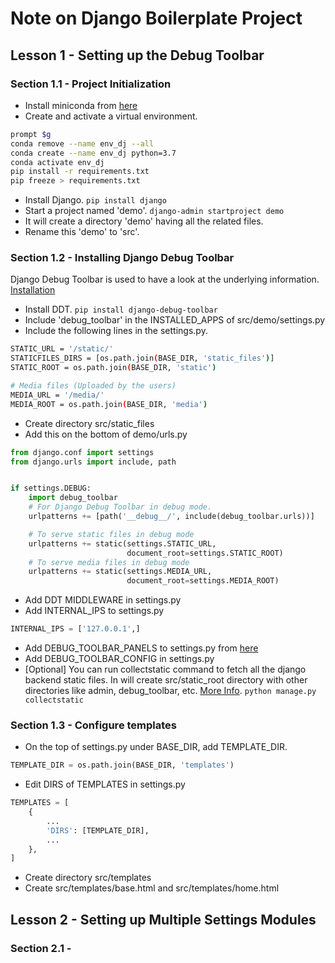 # Note on Django Boilerplate Project

## Lesson 1 - Setting up the Debug Toolbar
### Section 1.1 - Project Initialization
- Install miniconda from [here](https://docs.conda.io/en/latest/miniconda.html)
- Create and activate a virtual environment.
```bash
prompt $g
conda remove --name env_dj --all
conda create --name env_dj python=3.7
conda activate env_dj
pip install -r requirements.txt
pip freeze > requirements.txt
```

- Install Django. `pip install django`
- Start a project named 'demo'. `django-admin startproject demo`
- It will create a directory 'demo' having all the related files.
- Rename this 'demo' to 'src'.

### Section 1.2 - Installing Django Debug Toolbar
Django Debug Toolbar is used to have a look at the underlying information.
[Installation](https://django-debug-toolbar.readthedocs.io/en/latest/installation.html)

- Install DDT. `pip install django-debug-toolbar`
- Include 'debug_toolbar' in the INSTALLED_APPS of src/demo/settings.py
- Include the following lines in the settings.py.
```bash
STATIC_URL = '/static/'
STATICFILES_DIRS = [os.path.join(BASE_DIR, 'static_files')]
STATIC_ROOT = os.path.join(BASE_DIR, 'static')

# Media files (Uploaded by the users)
MEDIA_URL = '/media/'
MEDIA_ROOT = os.path.join(BASE_DIR, 'media')
```

- Create directory src/static_files
- Add this on the bottom of demo/urls.py
```python
from django.conf import settings
from django.urls import include, path


if settings.DEBUG:
    import debug_toolbar
    # For Django Debug Toolbar in debug mode.
    urlpatterns += [path('__debug__/', include(debug_toolbar.urls))]

    # To serve static files in debug mode
    urlpatterns += static(settings.STATIC_URL,
                          document_root=settings.STATIC_ROOT)
    # To serve media files in debug mode
    urlpatterns += static(settings.MEDIA_URL,
                          document_root=settings.MEDIA_ROOT)
```

- Add DDT MIDDLEWARE in settings.py
- Add INTERNAL_IPS to settings.py
```python
INTERNAL_IPS = ['127.0.0.1',]
```

- Add DEBUG_TOOLBAR_PANELS to settings.py from [here](https://django-debug-toolbar.readthedocs.io/en/latest/configuration.html)
- Add DEBUG_TOOLBAR_CONFIG in settings.py
- [Optional] You can run collectstatic command to fetch all the django backend static files. In will create src/static_root directory with other directories like admin, debug_toolbar, etc.
[More Info](https://docs.djangoproject.com/en/3.1/ref/contrib/staticfiles/).
`python manage.py collectstatic`

### Section 1.3 - Configure templates
- On the top of settings.py under BASE_DIR, add TEMPLATE_DIR.
```python
TEMPLATE_DIR = os.path.join(BASE_DIR, 'templates')
```

- Edit DIRS of TEMPLATES in settings.py
```python
TEMPLATES = [
    {
        ...
        'DIRS': [TEMPLATE_DIR],
        ...
    },
]
```
- Create directory src/templates
- Create src/templates/base.html and src/templates/home.html

## Lesson 2 - Setting up Multiple Settings Modules
### Section 2.1 -
